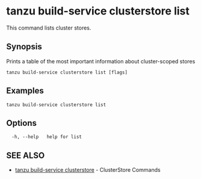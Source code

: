 # tanzu build-service clusterstore list

This command lists cluster stores.

## Synopsis

Prints a table of the most important information about cluster-scoped stores

```console
tanzu build-service clusterstore list [flags]
```

## Examples

```console
tanzu build-service clusterstore list
```

## Options

```console
  -h, --help   help for list
```

## SEE ALSO

* [tanzu build-service clusterstore](tanzu_build-service_clusterstore.md)	 - ClusterStore Commands
